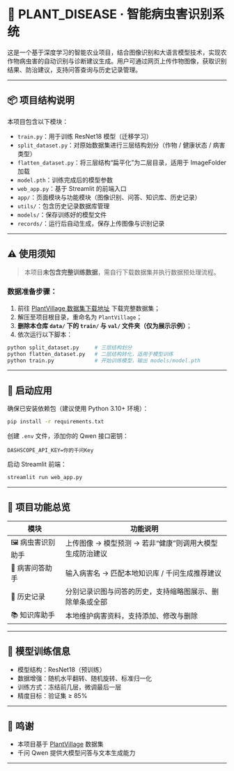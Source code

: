 # 🌿 PLANT_DISEASE · 智能病虫害识别系统

这是一个基于深度学习的智能农业项目，结合图像识别和大语言模型技术，实现农作物病虫害的自动识别与诊断建议生成。用户可通过网页上传作物图像，获取识别结果、防治建议，支持问答查询与历史记录管理。

---

## 📦 项目结构说明

本项目包含以下模块：

- `train.py`：用于训练 ResNet18 模型（迁移学习）
- `split_dataset.py`：对原始数据集进行三层结构划分（作物 / 健康状态 / 病害类型）
- `flatten_dataset.py`：将三层结构“扁平化”为二层目录，适用于 ImageFolder 加载
- `model.pth`：训练完成后的模型参数
- `web_app.py`：基于 Streamlit 的前端入口
- `app/`：页面模块与功能模块（图像识别、问答、知识库、历史记录）
- `utils/`：包含历史记录数据库管理
- `models/`：保存训练好的模型文件
- `records/`：运行后自动生成，保存上传图像与识别记录

---

## ⚠️ 使用须知

> 本项目**未包含完整训练数据**，需自行下载数据集并执行数据预处理流程。

### 数据准备步骤：

1. 前往 [PlantVillage 数据集下载地址](https://www.kaggle.com/datasets/emmarex/plantdisease) 下载完整数据集；
2. 解压至项目根目录，重命名为 `PlantVillage`；
3. **删除本仓库 `data/` 下的 `train/` 与 `val/` 文件夹（仅为展示示例）**；
4. 依次运行以下脚本：

```bash
python split_dataset.py     # 三层结构划分
python flatten_dataset.py   # 二层结构转化，适用于模型训练
python train.py             # 开始训练模型，输出 models/model.pth
```

---

## 🚀 启动应用

确保已安装依赖包（建议使用 Python 3.10+ 环境）：

```bash
pip install -r requirements.txt
```

创建 `.env` 文件，添加你的 Qwen 接口密钥：

```env
DASHSCOPE_API_KEY=你的千问Key
```

启动 Streamlit 前端：

```bash
streamlit run web_app.py
```

---

## 🧠 项目功能总览

| 模块 | 功能说明 |
|------|----------|
| 🖼️ 病虫害识别助手 | 上传图像 → 模型预测 → 若非“健康”则调用大模型生成防治建议 |
| 🍓 病害问答助手   | 输入病害名 → 匹配本地知识库 / 千问生成推荐建议 |
| 📜 历史记录       | 分别记录识图与问答的历史，支持缩略图展示、删除单条或全部 |
| 📚 知识库助手     | 本地维护病害资料，支持添加、修改与删除 |

---

## 🧪 模型训练信息

- 模型结构：ResNet18（预训练）
- 数据增强：随机水平翻转、随机旋转、标准归一化
- 训练方式：冻结前几层，微调最后一层
- 精度目标：验证集 ≥ 85%

---

## 💬 鸣谢

- 本项目基于 [PlantVillage](https://www.kaggle.com/datasets/emmarex/plantdisease) 数据集
- 千问 Qwen 提供大模型问答与文本生成能力

---

